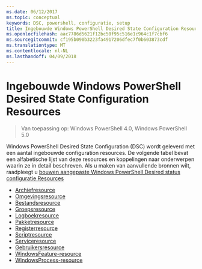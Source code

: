 ```yaml
---
ms.date: 06/12/2017
ms.topic: conceptual
keywords: DSC, powershell, configuratie, setup
title: Ingebouwde Windows PowerShell Desired State Configuration Resources
ms.openlocfilehash: aac7786d5621f12bc50f95c516e1c964c1f7cbf6
ms.sourcegitcommit: cf195b090b3223fa4917206dfec7f0b603873cdf
ms.translationtype: MT
ms.contentlocale: nl-NL
ms.lasthandoff: 04/09/2018
---
```

# <a name="built-in-windows-powershell-desired-state-configuration-resources"></a>Ingebouwde Windows PowerShell Desired State Configuration Resources

> Van toepassing op: Windows PowerShell 4.0, Windows PowerShell 5.0

Windows PowerShell Desired State Configuration (DSC) wordt geleverd met een aantal ingebouwde configuration resources. De volgende tabel bevat een alfabetische lijst van deze resources en koppelingen naar onderwerpen waarin ze in detail beschreven. Als u maken van aanvullende bronnen wilt, raadpleegt u [bouwen aangepaste Windows PowerShell Desired status configuratie Resources](authoringResource.md)

* [Archiefresource](archiveResource.md)
* [Omgevingsresource](environmentResource.md)
* [Bestandsresource](fileResource.md)
* [Groepsresource](groupResource.md)
* [Logboekresource](logResource.md)
* [Pakketresource](packageResource.md)
* [Registerresource](registryResource.md)
* [Scriptresource](scriptResource.md)
* [Serviceresource](serviceResource.md)
* [Gebruikersresource](userResource.md)
* [WindowsFeature-resource](windowsfeatureResource.md)
* [WindowsProcess-resource](windowsProcessResource.md)